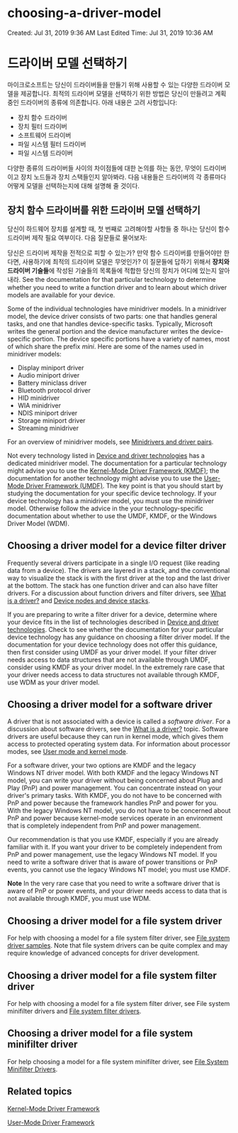 # choosing-a-driver-model

Created: Jul 31, 2019 9:36 AM
Last Edited Time: Jul 31, 2019 10:36 AM

# 드라이버 모델 선택하기

마이크로소프트는 당신이 드라이버들을 만들기 위해 사용할 수 있는 다양한 드라이버 모델을 제공합니다. 최적의 드라이버 모델을 선택하기 위한 방법은 당신이 만들려고 계획 중인 드라이버의 종류에 의존합니다. 아래 내용은 고려 사항입니다:

- 장치 함수 드라이버
- 장치 필터 드라이버
- 소프트웨어 드라이버
- 파일 시스템 필터 드라이버
- 파일 시스템 드라이버

다양한 종류의 드라이버들 사이의 차이점들에 대한 논의를 하는 동안, 무엇이 드라이버이고 장치 노드들과 장치 스택들인지 알아봐라. 다음 내용들은 드라이버의 각 종류마다 어떻게 모델을 선택하는지에 대해 설명해 줄 것이다. 

## 장치 함수 드라이버를 위한 드라이버 모델 선택하기

당신이 하드웨어 장치를 설계할 때, 첫 번째로 고려해야할 사항들 중 하나는 당신이 함수 드라이버 제작 필요 여부이다. 다음 질문들로 물어보자:

당신은 드라이버 제작을 전적으로 피할 수 있는가? 만약 함수 드라이버를 만들어야만 한다면, 사용하기에 최적의 드라이버 모델은 무엇인가? 이 질문들에 답하기 위해서 **장치와 드라이버 기술들**에 작성된 기술들의 목록들에 적합한 당신의 장치가 어디에 있는지 알아내라.  See the documentation for that particular technology to determine whether you need to write a function driver and to learn about which driver models are available for your device.

Some of the individual technologies have minidriver models. In a minidriver model, the device driver consists of two parts: one that handles general tasks, and one that handles device-specific tasks. Typically, Microsoft writes the general portion and the device manufacturer writes the device-specific portion. The device specific portions have a variety of names, most of which share the prefix *mini*. Here are some of the names used in minidriver models:

- Display miniport driver
- Audio miniport driver
- Battery miniclass driver
- Bluetooth protocol driver
- HID minidriver
- WIA minidriver
- NDIS miniport driver
- Storage miniport driver
- Streaming minidriver

For an overview of minidriver models, see [Minidrivers and driver pairs](https://github.com/James-Jeong/windows-driver-docs/blob/staging/windows-driver-docs-pr/gettingstarted/minidrivers-and-driver-pairs.md).

Not every technology listed in [Device and driver technologies](https://docs.microsoft.com/windows-hardware/drivers/device-and-driver-technologies) has a dedicated minidriver model. The documentation for a particular technology might advise you to use the [Kernel-Mode Driver Framework (KMDF)](https://docs.microsoft.com/windows-hardware/drivers/wdf/); the documentation for another technology might advise you to use the [User-Mode Driver Framework (UMDF)](https://docs.microsoft.com/windows-hardware/drivers/wdf/). The key point is that you should start by studying the documentation for your specific device technology. If your device technology has a minidriver model, you must use the minidriver model. Otherwise follow the advice in the your technology-specific documentation about whether to use the UMDF, KMDF, or the Windows Driver Model (WDM).

## **Choosing a driver model for a device filter driver**

Frequently several drivers participate in a single I/O request (like reading data from a device). The drivers are layered in a stack, and the conventional way to visualize the stack is with the first driver at the top and the last driver at the bottom. The stack has one function driver and can also have filter drivers. For a discussion about function drivers and filter drivers, see [What is a driver?](https://github.com/James-Jeong/windows-driver-docs/blob/staging/windows-driver-docs-pr/gettingstarted/what-is-a-driver-.md) and [Device nodes and device stacks](https://github.com/James-Jeong/windows-driver-docs/blob/staging/windows-driver-docs-pr/gettingstarted/device-nodes-and-device-stacks.md).

If you are preparing to write a filter driver for a device, determine where your device fits in the list of technologies described in [Device and driver technologies](https://docs.microsoft.com/windows-hardware/drivers/device-and-driver-technologies). Check to see whether the documentation for your particular device technology has any guidance on choosing a filter driver model. If the documentation for your device technology does not offer this guidance, then first consider using UMDF as your driver model. If your filter driver needs access to data structures that are not available through UMDF, consider using KMDF as your driver model. In the extremely rare case that your driver needs access to data structures not available through KMDF, use WDM as your driver model.

## **Choosing a driver model for a software driver**

A driver that is not associated with a device is called a *software driver*. For a discussion about software drivers, see the [What is a driver?](https://github.com/James-Jeong/windows-driver-docs/blob/staging/windows-driver-docs-pr/gettingstarted/what-is-a-driver-.md) topic. Software drivers are useful because they can run in kernel mode, which gives them access to protected operating system data. For information about processor modes, see [User mode and kernel mode](https://github.com/James-Jeong/windows-driver-docs/blob/staging/windows-driver-docs-pr/gettingstarted/user-mode-and-kernel-mode.md).

For a software driver, your two options are KMDF and the legacy Windows NT driver model. With both KMDF and the legacy Windows NT model, you can write your driver without being concerned about Plug and Play (PnP) and power management. You can concentrate instead on your driver's primary tasks. With KMDF, you do not have to be concerned with PnP and power because the framework handles PnP and power for you. With the legacy Windows NT model, you do not have to be concerned about PnP and power because kernel-mode services operate in an environment that is completely independent from PnP and power management.

Our recommendation is that you use KMDF, especially if you are already familiar with it. If you want your driver to be completely independent from PnP and power management, use the legacy Windows NT model. If you need to write a software driver that is aware of power transitions or PnP events, you cannot use the legacy Windows NT model; you must use KMDF.

**Note** In the very rare case that you need to write a software driver that is aware of PnP or power events, and your driver needs access to data that is not available through KMDF, you must use WDM.

## **Choosing a driver model for a file system driver**

For help with choosing a model for a file system filter driver, see [File system driver samples](https://docs.microsoft.com/windows-hardware/drivers/samples/file-system-driver-samples). Note that file system drivers can be quite complex and may require knowledge of advanced concepts for driver development.

## **Choosing a driver model for a file system filter driver**

For help with choosing a model for a file system filter driver, see File system minifilter drivers and [File system filter drivers](https://docs.microsoft.com/windows-hardware/drivers/ifs/file-system-filter-drivers).

## **Choosing a driver model for a file system minifilter driver**

For help choosing a model for a file system minifilter driver, see [File System Minifilter Drivers](https://docs.microsoft.com/windows-hardware/drivers/ifs/file-system-minifilter-drivers).

## **Related topics**

[Kernel-Mode Driver Framework](https://docs.microsoft.com/windows-hardware/drivers/wdf/)

[User-Mode Driver Framework](https://docs.microsoft.com/windows-hardware/drivers/wdf/)
